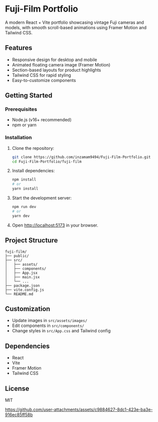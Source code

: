 
# Fuji-Film Portfolio

A modern React + Vite portfolio showcasing vintage Fuji cameras and models, with smooth scroll-based animations using Framer Motion and Tailwind CSS.

## Features
- Responsive design for desktop and mobile
- Animated floating camera image (Framer Motion)
- Section-based layouts for product highlights
- Tailwind CSS for rapid styling
- Easy-to-customize components

## Getting Started

### Prerequisites
- Node.js (v16+ recommended)
- npm or yarn

### Installation
1. Clone the repository:
	```bash
	git clone https://github.com/inzamam9494/Fuji-Film-Portfolio.git
	cd Fuji-Film-Portfolio/fuji-film
	```
2. Install dependencies:
	```bash
	npm install
	# or
	yarn install
	```
3. Start the development server:
	```bash
	npm run dev
	# or
	yarn dev
	```
4. Open [http://localhost:5173](http://localhost:5173) in your browser.

## Project Structure
```
fuji-film/
├── public/
├── src/
│   ├── assets/
│   ├── components/
│   ├── App.jsx
│   ├── main.jsx
│   └── ...
├── package.json
├── vite.config.js
└── README.md
```

## Customization
- Update images in `src/assets/images/`
- Edit components in `src/components/`
- Change styles in `src/App.css` and Tailwind config

## Dependencies
- React
- Vite
- Framer Motion
- Tailwind CSS

## License
MIT



https://github.com/user-attachments/assets/c9884627-8dc1-423e-ba3e-916ec85ff58b




